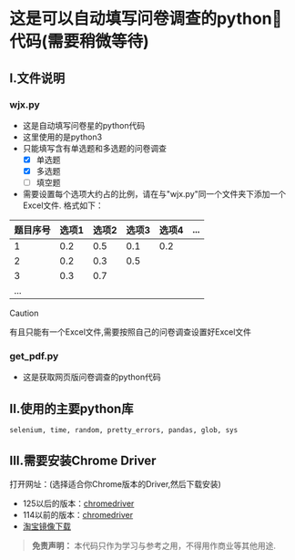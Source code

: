 # 这是可以自动填写问卷调查的python🐍代码(需要稍微等待)
## I.文件说明
### wjx.py
* 这是自动填写问卷星的python代码
* 这里使用的是python3
* 只能填写含有单选题和多选题的问卷调查
    - [x] 单选题
    - [x] 多选题
    - [ ] 填空题
* 需要设置每个选项大约占的比例，请在与"wjx.py"同一个文件夹下添加一个Excel文件.
格式如下：

|题目序号| 选项1 | 选项2 | 选项3 | 选项4 | ...|
|---|---|---|---|---|---|
| 1 | 0.2 | 0.5 | 0.1 | 0.2 |
| 2 | 0.2 | 0.3 | 0.5 |
| 3 | 0.3 | 0.7 |
| ... |

> [!CAUTION]
> 有且只能有一个Excel文件,需要按照自己的问卷调查设置好Excel文件

### get_pdf.py
* 这是获取网页版问卷调查的python代码

## II.使用的主要python库
```
selenium, time, random, pretty_errors, pandas, glob, sys
```

## III.需要安装Chrome Driver
打开网址：(选择适合你Chrome版本的Driver,然后下载安装)
- 125以后的版本：[chromedriver](https://googlechromelabs.github.io/chrome-for-testing/#canary)
- 114以前的版本：[chromedriver](https://chromedriver.storage.googleapis.com/index.html)
- [淘宝镜像下载](https://registry.npmmirror.com/binary.html?path=chrome-for-testing/)

> **免责声明：**
> 本代码只作为学习与参考之用，不得用作商业等其他用途.
